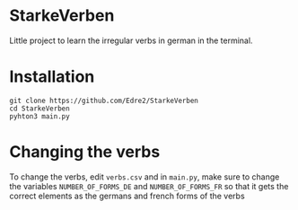 # StarkeVerben
Little project to learn the irregular verbs in german in the terminal.
# Installation
```
git clone https://github.com/Edre2/StarkeVerben
cd StarkeVerben
pyhton3 main.py
```
# Changing the verbs
To change the verbs, edit `verbs.csv` and in `main.py`, make sure to change the variables `NUMBER_OF_FORMS_DE` and `NUMBER_OF_FORMS_FR` so that it gets the correct elements as the germans and french forms of the verbs
